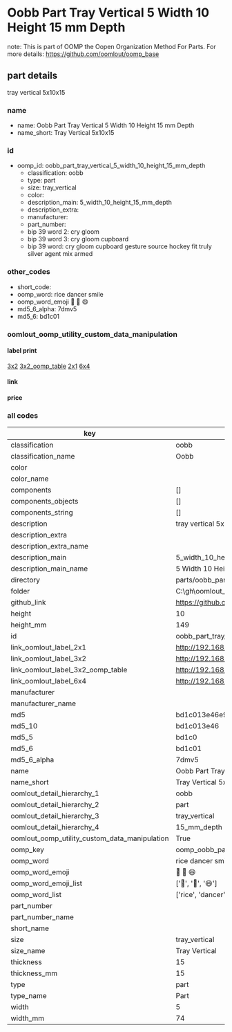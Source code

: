 # Oobb Part Tray Vertical 5 Width 10 Height 15 mm Depth  

note: This is part of OOMP the Oopen Organization Method For Parts. For more details: https://github.com/oomlout/oomp_base

##  part details
  



tray vertical 5x10x15



### name
* name: Oobb Part Tray Vertical 5 Width 10 Height 15 mm Depth
* name_short: Tray Vertical 5x10x15 
### id
* oomp_id: oobb_part_tray_vertical_5_width_10_height_15_mm_depth
  * classification: oobb
  * type: part
  * size: tray_vertical
  * color: 
  * description_main: 5_width_10_height_15_mm_depth
  * description_extra: 
  * manufacturer: 
  * part_number: 
  * bip 39 word 2: cry gloom
  * bip 39 word 3: cry gloom cupboard
  * bip 39 word: cry gloom cupboard gesture source hockey fit truly silver agent mix armed

### other_codes
* short_code: 
* oomp_word: rice dancer smile
* oomp_word_emoji :rice: :dancer: :smile:
* md5_6_alpha: 7dmv5
* md5_6: bd1c01






### oomlout_oomp_utility_custom_data_manipulation
#### label print
[3x2](http://192.168.1.245:1112/?label=oomp%207dmv5)
[3x2_oomp_table](http://192.168.1.108:1112/?label=oomp%207dmv5)
[2x1](http://192.168.1.242:1112/?label=oomp%207dmv5)
[6x4](http://192.168.1.55:1112/?label=oomp%207dmv5)    

#### link

                              

#### price







### all codes 
| key | value |  
| --- | --- |  
| classification | oobb |  
| classification_name | Oobb |  
| color |  |  
| color_name |  |  
| components | [] |  
| components_objects | [] |  
| components_string | [] |  
| description | tray vertical 5x10x15 |  
| description_extra |  |  
| description_extra_name |  |  
| description_main | 5_width_10_height_15_mm_depth |  
| description_main_name | 5 Width 10 Height 15 mm Depth |  
| directory | parts/oobb_part_tray_vertical_5_width_10_height_15_mm_depth |  
| folder | C:\gh\oomlout_oobb_version_4_generated_parts\parts\oobb_part_tray_vertical_5_width_10_height_15_mm_depth |  
| github_link | https://github.com/oomlout/oomlout_oomp_part_src/tree/main/parts/oobb_part_tray_vertical_5_width_10_height_15_mm_depth |  
| height | 10 |  
| height_mm | 149 |  
| id | oobb_part_tray_vertical_5_width_10_height_15_mm_depth |  
| link_oomlout_label_2x1 | http://192.168.1.242:1112/?label=oomp%207dmv5 |  
| link_oomlout_label_3x2 | http://192.168.1.245:1112/?label=oomp%207dmv5 |  
| link_oomlout_label_3x2_oomp_table | http://192.168.1.108:1112/?label=oomp%207dmv5 |  
| link_oomlout_label_6x4 | http://192.168.1.55:1112/?label=oomp%207dmv5 |  
| manufacturer |  |  
| manufacturer_name |  |  
| md5 | bd1c013e46e96af9b1e806166b98d9a9 |  
| md5_10 | bd1c013e46 |  
| md5_5 | bd1c0 |  
| md5_6 | bd1c01 |  
| md5_6_alpha | 7dmv5 |  
| name | Oobb Part Tray Vertical 5 Width 10 Height 15 mm Depth |  
| name_short | Tray Vertical 5x10x15  |  
| oomlout_detail_hierarchy_1 | oobb |  
| oomlout_detail_hierarchy_2 | part |  
| oomlout_detail_hierarchy_3 | tray_vertical |  
| oomlout_detail_hierarchy_4 | 15_mm_depth |  
| oomlout_oomp_utility_custom_data_manipulation | True |  
| oomp_key | oomp_oobb_part_tray_vertical_5_width_10_height_15_mm_depth |  
| oomp_word | rice dancer smile |  
| oomp_word_emoji | :rice: :dancer: :smile: |  
| oomp_word_emoji_list | [':rice:', ':dancer:', ':smile:'] |  
| oomp_word_list | ['rice', 'dancer', 'smile'] |  
| part_number |  |  
| part_number_name |  |  
| short_name |  |  
| size | tray_vertical |  
| size_name | Tray Vertical |  
| thickness | 15 |  
| thickness_mm | 15 |  
| type | part |  
| type_name | Part |  
| width | 5 |  
| width_mm | 74 |  
